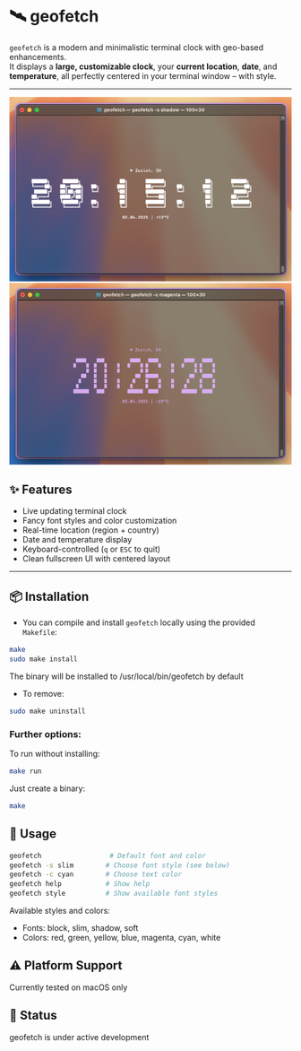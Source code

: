 # 🛰️ geofetch

`geofetch` is a modern and minimalistic terminal clock with geo-based enhancements.  
It displays a **large, customizable clock**, your **current location**, **date**, and **temperature**, all perfectly centered in your terminal window – with style.

---
<img src="img/terminal1.png" alt="geofetch Screenshot" width="600">
<img src="img/terminal2.png" alt="geofetch Screenshot" width="600">

## ✨ Features

- Live updating terminal clock
- Fancy font styles and color customization
- Real-time location (region + country)
- Date and temperature display
- Keyboard-controlled (`q` or `ESC` to quit)
- Clean fullscreen UI with centered layout

---

## 📦 Installation

- You can compile and install `geofetch` locally using the provided `Makefile`:

```bash
make
sudo make install
```
The binary will be installed to /usr/local/bin/geofetch by default


- To remove:
```bash
sudo make uninstall
```
### Further options:
To run without installing:
```bash
make run
```
Just create a binary:
```bash
make
```

## 🚀 Usage
```bash
geofetch                 # Default font and color
geofetch -s slim        # Choose font style (see below)
geofetch -c cyan        # Choose text color
geofetch help           # Show help
geofetch style          # Show available font styles
```
Available styles and colors:
- Fonts: block, slim, shadow, soft
- Colors: red, green, yellow, blue, magenta, cyan, white

## ⚠️ Platform Support
Currently tested on macOS only

## 🚧 Status
geofetch is under active development
